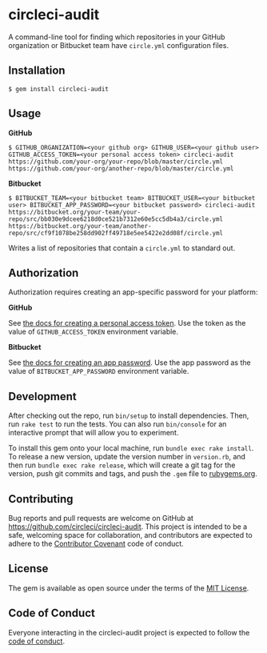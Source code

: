 # circleci-audit

A command-line tool for finding which repositories in your GitHub organization or Bitbucket team have `circle.yml` configuration files.

## Installation

    $ gem install circleci-audit

## Usage

**GitHub**

    $ GITHUB_ORGANIZATION=<your github org> GITHUB_USER=<your github user> GITHUB_ACCESS_TOKEN=<your personal access token> circleci-audit
    https://github.com/your-org/your-repo/blob/master/circle.yml
    https://github.com/your-org/another-repo/blob/master/circle.yml

**Bitbucket**

    $ BITBUCKET_TEAM=<your bitbucket team> BITBUCKET_USER=<your bitbucket user> BITBUCKET_APP_PASSWORD=<your bitbucket password> circleci-audit
    https://bitbucket.org/your-team/your-repo/src/bb030e9dcee6218d0ce521b7312e60e5cc5db4a3/circle.yml
    https://bitbucket.org/your-team/another-repo/src/cf9f1078be258dd902ff49718e5ee5422e2dd08f/circle.yml

Writes a list of repositories that contain a `circle.yml` to standard out.

## Authorization

Authorization requires creating an app-specific password for your platform:

**GitHub**

See [the docs for creating a personal access token](https://help.github.com/articles/creating-a-personal-access-token-for-the-command-line/). Use the token as the value of `GITHUB_ACCESS_TOKEN` environment variable.

**Bitbucket**

See [the docs for creating an app password](https://confluence.atlassian.com/bitbucket/app-passwords-828781300.html). Use the app password as the value of `BITBUCKET_APP_PASSWORD` environment variable.

## Development

After checking out the repo, run `bin/setup` to install dependencies. Then, run `rake test` to run the tests. You can also run `bin/console` for an interactive prompt that will allow you to experiment.

To install this gem onto your local machine, run `bundle exec rake install`. To release a new version, update the version number in `version.rb`, and then run `bundle exec rake release`, which will create a git tag for the version, push git commits and tags, and push the `.gem` file to [rubygems.org](https://rubygems.org).

## Contributing

Bug reports and pull requests are welcome on GitHub at https://github.com/circleci/circleci-audit. This project is intended to be a safe, welcoming space for collaboration, and contributors are expected to adhere to the [Contributor Covenant](http://contributor-covenant.org) code of conduct.

## License

The gem is available as open source under the terms of the [MIT License](https://opensource.org/licenses/MIT).

## Code of Conduct

Everyone interacting in the circleci-audit project is expected to follow the [code of conduct](https://github.com/circleci/circleci-audit/blob/master/CODE_OF_CONDUCT.md).
